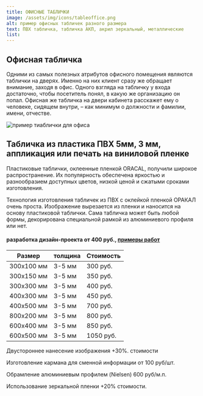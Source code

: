 ```yaml
---
title: ОФИСНЫЕ ТАБЛИЧКИ
image: /assets/img/icons/tableoffice.png
alt: пример офисных табличек разного размера
text: ПВХ табличка, табличка АКП, акрил зеркальный, металлические
list:
---
```


<article class="container__flex_center">
<div class="greyBackground greyBackground_H1separatelineP">
	<h1>Офисная табличка</h1>
	<div class="columnsWimageNlinks__linebox">
		<div class="portfolio__list-middle-line"></div>
	</div>
	<p>Одними из самых полезных атрибутов офисного помещения являются таблички на дверях. Именно на них клиент сразу же обращает внимание, заходя в офис. Одного взгляда на табличку у входа достаточно, чтобы посетитель понял, в какую же организацию он попал. Офисная же табличка на двери кабинета расскажет ему о человеке, сидящем внутри, – как минимум о должности и фамилии, имени, отчестве.</p>
</div>
<div class="outsideAd-post">
<!-- верхнее изображение -->
  <img src="/assets/img/pic/tableofficeExample.jpg" alt="пример тиаблички для офиса" />
  <div class="outsideAd-post__text-container">
  <!-- заголовок -->
    <h1 class="main-title outsideAd-post__heading">Табличка из пластика ПВХ 5мм, 3 мм, аппликация или печать на виниловой пленке</h1>
    <!-- абзац -->
    <p class="outsideAd-post__text">
      Пластиковые таблички, оклеенные пленкой ORACAL, получили широкое распространение. Их популярность обеспечена яркостью и разнообразием доступных цветов, низкой ценой и сжатыми сроками изготовления.
    </p>
    <p class="outsideAd-post__text">
      Технология изготовления табличек из ПВХ с оклейкой пленкой ОРАКАЛ очень проста. Изображение вырезается из пленки и наносится на основу пластиковой таблички. Сама табличка может быть любой формы, декорирована специальной рамкой из алюминиевого профиля или нет.
    </p>
    <!-- цена дизайна с сылкой -->
    <h4 class="outsideAd-post__sub-heading">
      разработка дизайн-проекта от 400 руб.,
      <!-- ссылка -->
      <a class="outsideAd-post__link" href="#"><span class="important-text">примеры работ</span></a>
    </h4>
  </div>
</div>
<div class="tableContainer">
<table class="darkTable">
<thead>
<tr>
<th>Размер</th>
<th>толщина</th>
<th>Стоимость</th>
</tr>
</thead>
<tbody>
<tr>
<td>300х100 мм </td><td>3-5 мм</td><td>300 руб.</td></tr>
<tr>
<td>300х150 мм </td><td>3-5 мм</td><td>350 руб.</td></tr>
<tr>
<td>300х300 мм </td><td>3-5 мм</td><td>400 руб.</td></tr>
<tr>
<td>400х300 мм </td><td>3-5 мм</td><td>450 руб.</td></tr>
<tr>
<td>400х500 мм </td><td>3-5 мм</td><td>700 руб.</td></tr>
<tr>
<td>800х200 мм </td><td>3-5 мм</td><td>800 руб.</td></tr>
<tr>
<td>600х400 мм </td><td>3-5 мм</td><td>850 руб.</td></tr>
<tr>
<td>600х500 мм </td><td>3-5 мм</td><td>1050 руб.</td></tr>
</tbody>
</tr>
</table>
</div>
<div class="tableContainer__description">
<p>Двустороннее нанесение изображения +30%. стоимости

Изготовление кармана для сменной информации от 100 руб/шт.

Обрамление алюминиевым профилем (Nielsen) 600 руб/м.п.

Использование зеркальной пленки +20% стоимости.</p>

</div>
</article>
